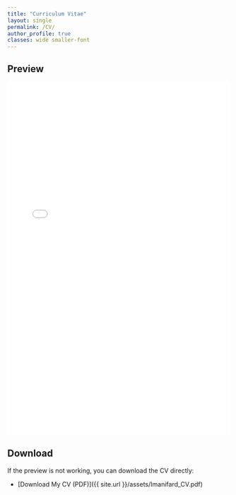 ```yaml
---
title: "Curriculum Vitae"
layout: single
permalink: /CV/
author_profile: true
classes: wide smaller-font
---
```


## Preview

<div style="width: 100%; height: 800px; overflow: hidden;">
    <iframe src="{{ '/assets/Imanifard_CV.pdf' | relative_url }}" width="100%" height="100%" frameborder="0" style="overflow: auto;">
        <p>Your browser does not support iframes. You can <a href="{{ '/assets/Imanifard_CV.pdf' | relative_url }}">download the PDF</a> instead.</p>
    </iframe>
</div>

## Download

If the preview is not working, you can download the CV directly:

- [Download My CV (PDF)]({{ site.url }}/assets/Imanifard_CV.pdf)
